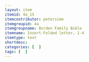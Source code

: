 ```yaml
---
layout: item
itemid: 4a_15
itemcontributor: petersime
itemgroupid: 4a
itemgroupname: Burden Family Bible
itemname: Insert-Folded letter, 1-4
itemtype: text
shortdesc: 
categories: [  ]
tags: [  ]
---
```







